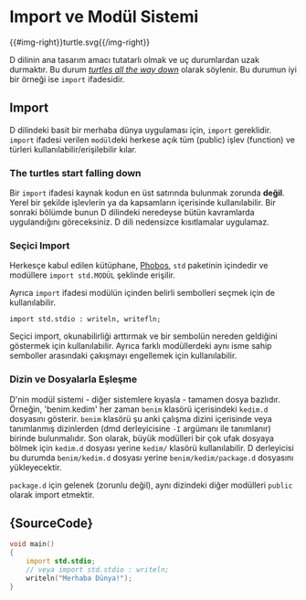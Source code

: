# Import ve Modül Sistemi

{{#img-right}}turtle.svg{{/img-right}}

D dilinin ana tasarım amacı tutatarlı olmak ve uç durumlardan uzak durmaktır.
Bu durum [_turtles all the way down_](https://en.wikipedia.org/wiki/Turtles_all_the_way_down) olarak söylenir.
Bu durumun iyi bir örneği ise `import` ifadesidir. 

## Import

D dilindeki basit bir merhaba dünya uygulaması için, `import` gereklidir.
`import` ifadesi verilen `modül`deki herkese açık tüm (public) işlev (function) ve türleri
kullanılabilir/erişilebilir kılar.

### The turtles start falling down

Bir `import` ifadesi kaynak kodun en üst satırında bulunmak zorunda __değil__. 
Yerel bir şekilde işlevlerin ya da kapsamların içerisinde kullanılabilir.
Bir sonraki bölümde bunun D dilindeki neredeyse bütün kavramlarda uygulandığını göreceksiniz.
D dili nedensizce kısıtlamalar uygulamaz.

### Seçici Import
Herkesçe kabul edilen kütüphane, [Phobos](https://dlang.org/phobos/),
`std` paketinin içindedir ve modüllere `import std.MODÜL` şeklinde erişilir.

Ayrıca `import` ifadesi modülün içinden belirli sembolleri seçmek için de kullanılabilir.

    import std.stdio : writeln, writefln;

Seçici import, okunabilirliği arttırmak ve bir sembolün nereden geldiğini
göstermek için kullanılabilir. Ayrıca farklı modüllerdeki aynı isme sahip
semboller arasındaki çakışmayı engellemek için kullanılabilir.

### Dizin ve Dosyalarla Eşleşme

D'nin modül sistemi - diğer sistemlere kıyasla - tamamen dosya bazlıdır. 
Örneğin, 'benim.kedim' her zaman `benim` klasörü içerisindeki `kedim.d` dosyasını gösterir.
`benim` klasörü şu anki çalışma dizini içerisinde veya tanımlanmış dizinlerden
(dmd derleyicisine `-I` argümanı ile tanımlanır) birinde bulunmalıdır.
Son olarak, büyük modülleri bir çok ufak dosyaya bölmek için `kedim.d` dosyası
yerine `kedim/` klasörü kullanılabilir.
D derleyicisi bu durumda `benim/kedim.d` dosyası yerine `benim/kedim/package.d` dosyasını
yükleyecektir.

`package.d` için gelenek (zorunlu değil), aynı dizindeki diğer modülleri `public`
olarak import etmektir. 

## {SourceCode}

```d
void main()
{
    import std.stdio;
    // veya import std.stdio : writeln;
    writeln("Merhaba Dünya!");
}
```
